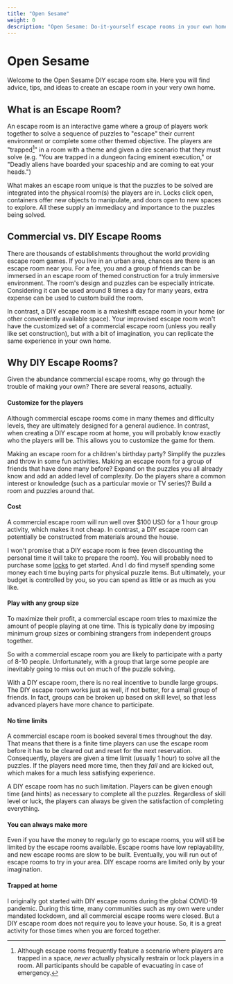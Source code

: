 ```yaml
---
title: "Open Sesame"
weight: 0
description: "Open Sesame: Do-it-yourself escape rooms in your own home."
---
```


# Open Sesame

Welcome to the Open Sesame DIY escape room site. Here you will find
advice, tips, and ideas to create an escape room in your very own home.


## What is an Escape Room?

An escape room is an interactive game where a group of players work
together to solve a sequence of puzzles to "escape" their current
environment or complete some other themed objective. The players are
"trapped[^trapped]" in a room with a theme and given a dire scenario that
they must solve (e.g. "You are trapped in a dungeon facing eminent
execution," or "Deadly aliens have boarded your spaceship and are coming to
eat your heads.")

What makes an escape room unique is that the puzzles to be solved are
integrated into the physical room(s) the players are in. Locks click open,
containers offer new objects to manipulate, and doors open to new spaces to
explore. All these supply an immediacy and importance to the puzzles being
solved.


## Commercial vs. DIY Escape Rooms

There are thousands of establishments throughout the world providing escape
room games. If you live in an urban area, chances are there is an escape
room near you. For a fee, you and a group of friends can be immersed in an
escape room of themed construction for a truly immersive environment. The
room's design and puzzles can be especially intricate. Considering it can be
used around 8 times a day for many years, extra expense can be used to
custom build the room.

In contrast, a DIY escape room is a makeshift escape room in your home (or
other conveniently available space). Your improvised escape room won't have
the customized set of a commercial escape room (unless you really like set
construction), but with a bit of imagination, you can replicate the same
experience in your own home.


## Why DIY Escape Rooms?

Given the abundance commercial escape rooms, why go through the trouble of
making your own? There are several reasons, actually.

#### Customize for the players

Although commercial escape rooms come in many themes and difficulty levels,
they are ultimately designed for a general audience. In contrast, when
creating a DIY escape room at home, you will probably know exactly who the
players will be. This allows you to customize the game for them.

Making an escape room for a children's birthday party? Simplify the puzzles
and throw in some fun activities. Making an escape room for a group of
friends that have done many before? Expand on the puzzles you all already
know and add an added level of complexity. Do the players share a common
interest or knowledge (such as a particular movie or TV series)? Build a
room and puzzles around that.

#### Cost

A commercial escape room will run well over $100 USD for a 1 hour group
activity, which makes it not cheap. In contrast, a DIY escape room can
potentially be constructed from materials around the house.

I won't promise that a DIY escape room is free (even discounting the
personal time it will take to prepare the room). You will probably need to
purchase some [locks] to get started. And I do find myself spending some
money each time buying parts for physical puzzle items. But ultimately,
your budget is controlled by you, so you can spend as little or as much as
you like.

#### Play with any group size

To maximize their profit, a commercial escape room tries to maximize the
amount of people playing at one time. This is typically done by imposing
minimum group sizes or combining strangers from independent groups
together.

So with a commercial escape room you are likely to participate with a party
of 8-10 people. Unfortunately, with a group that large some people are
inevitably going to miss out on much of the puzzle solving.

With a DIY escape room, there is no real incentive to bundle large groups.
The DIY escape room works just as well, if not better, for a small group of
friends. In fact, groups can be broken up based on skill level, so that
less advanced players have more chance to participate.

#### No time limits

A commercial escape room is booked several times throughout the day. That
means that there is a finite time players can use the escape room before it
has to be cleared out and reset for the next reservation. Consequently,
players are given a time limit (usually 1 hour) to solve all the puzzles.
If the players need more time, then they _fail_ and are kicked out, which
makes for a much less satisfying experience.

A DIY escape room has no such limitation. Players can be given enough time
(and hints) as necessary to complete all the puzzles. Regardless of skill
level or luck, the players can always be given the satisfaction of
completing everything.

#### You can always make more

Even if you have the money to regularly go to escape rooms, you will still
be limited by the escape rooms available. Escape rooms have low
replayability, and new escape rooms are slow to be built. Eventually, you
will run out of escape rooms to try in your area. DIY escape rooms are
limited only by your imagination.

#### Trapped at home

I originally got started with DIY escape rooms during the global COVID-19
pandemic. During this time, many communities such as my own were under
mandated lockdown, and all commercial escape rooms were closed. But a DIY
escape room does not require you to leave your house. So, it is a great
activity for those times when you are forced together.



[^trapped]: Although escape rooms frequently feature a scenario where
    players are trapped in a space, _never_ actually physically restrain or
    lock players in a room. All participants should be capable of
    evacuating in case of emergency.

[locks]: equipment/locks
